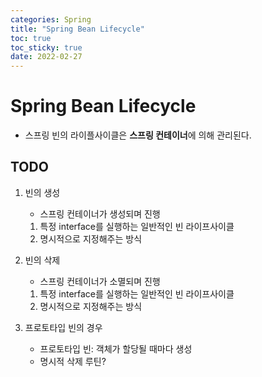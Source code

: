 ```yaml
---
categories: Spring
title: "Spring Bean Lifecycle"
toc: true
toc_sticky: true
date: 2022-02-27
---
```


# Spring Bean Lifecycle
- 스프링 빈의 라이플사이클은 **스프링 컨테이너**에 의해 관리된다.

## TODO
1. 빈의 생성
    - 스프링 컨테이너가 생성되며 진행
    1. 특정 interface를 실행하는 일반적인 빈 라이프사이클
    2. 명시적으로 지정해주는 방식
2. 빈의 삭제
    - 스프링 컨테이너가 소멸되며 진행
    1. 특정 interface를 실행하는 일반적인 빈 라이프사이클
    2. 명시적으로 지정해주는 방식
     
3. 프로토타입 빈의 경우
    - 프로토타입 빈: 객체가 할당될 때마다 생성
    - 명시적 삭제 루틴?
    